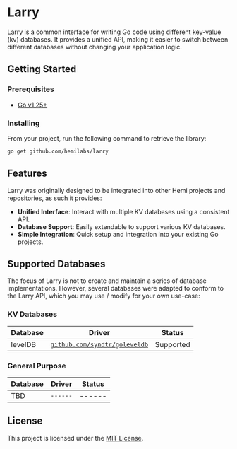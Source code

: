 # Larry

Larry is a common interface for writing Go code using different key-value (kv) databases. It provides a unified API, making it easier to switch between different databases without changing your application logic.

## Getting Started

### Prerequisites

- [Go v1.25+](https://go.dev/dl/)

### Installing

From your project, run the following command to retrieve the library:

```sh
go get github.com/hemilabs/larry
```

## Features

Larry was originally designed to be integrated into other Hemi projects and repositories, as such it provides:

- **Unified Interface**: Interact with multiple KV databases using a consistent API.
- **Database Support**: Easily extendable to support various KV databases.
- **Simple Integration**: Quick setup and integration into your existing Go projects.

## Supported Databases

The focus of Larry is not to create and maintain a series of database implementations. However, several databases were adapted to conform to the Larry API, which you may use / modify for your own use-case:

### KV Databases

| Database   | Driver                                      | Status      | 
|------------|---------------------------------------------|-------------|
| levelDB    | [`github.com/syndtr/goleveldb`](https://github.com/syndtr/goleveldb) | Supported   |


### General Purpose

| Database   | Driver                                      | Status      | 
|------------|---------------------------------------------|-------------|
| TBD        | `------`                                    | ------      |

## License

This project is licensed under the [MIT License](https://github.com/hemilabs/larry/blob/main/LICENSE).
